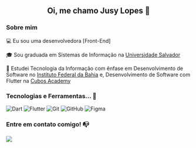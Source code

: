 <h2 align="center">Oi, me chamo Jusy Lopes 👋</h2>

### Sobre mim

💻 Eu sou uma desenvolvedora [Front-End]

🎓 Sou graduada em Sistemas de Informação na [Universidade Salvador](https://www.unifacs.br)

📓 Estudei Tecnologia da Informação com ênfase em Desenvolvimento de Software no [Instituto Federal da Bahia](https://portal.ifba.edu.br) e, Desenvolvimento de Software com Flutter na [Cubos Academy](https://cubos.academy/)


### Tecnologias e Ferramentas... 🧩

![Dart](https://img.shields.io/badge/Dart-0175C2?style=for-the-badge&logo=dart&logoColor=white)
![Flutter](https://img.shields.io/badge/Flutter-02569B?style=for-the-badge&logo=flutter&logoColor=white)
![Git](https://img.shields.io/badge/git-%23F05033.svg?style=for-the-badge&logo=git&logoColor=white)
![GitHub](https://img.shields.io/badge/github-%23121011.svg?style=for-the-badge&logo=github&logoColor=white)
![Figma](https://img.shields.io/badge/figma-%23F24E1E.svg?style=for-the-badge&logo=figma&logoColor=white)

### Entre em contato comigo! 📭
<div>  
 <a href="https://www.linkedin.com/in/jusy-lopes/" ><img src="https://img.shields.io/badge/-LinkedIn-%230077B5?style=for-the-badge&logo=linkedin&logoColor=white"></a>  
</div> 
  
